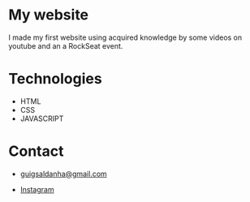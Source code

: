# My website

I made my first website using acquired knowledge by some videos on youtube and an a RockSeat event.

# Technologies

- HTML
- CSS
- JAVASCRIPT

# Contact

- guigsaldanha@gmail.com

- [Instagram](instagram.com/396hertz)
